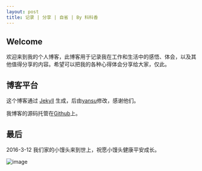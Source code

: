 ```yaml
---
layout: post
title: 记录 | 分享 | 自省 | By 科科香
---
```


## Welcome

欢迎来到我的个人博客，此博客用于记录我在工作和生活中的感悟、体会，以及其他值得分享的内容。希望可以把我的各种心得体会分享给大家，仅此。


## 博客平台

这个博客通过 [Jekyll](http://jekyllrb.com/) 生成，后由[yansu](https://github.com/suyan/suyan.github.io)修改，感谢他们。

我博客的源码托管在[Github](https://github.com/and1985129/and1985129.github.io)上。

## 最后

2016-3-12 我们家的小馒头来到世上，祝愿小馒头健康平安成长。

![image](http://7xsqph.com2.z0.glb.clouddn.com/mantou.jpg)